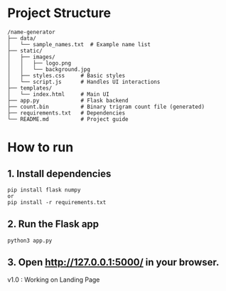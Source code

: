 # Project Structure
```
/name-generator
├── data/
│   └── sample_names.txt  # Example name list
├── static/
│   ├── images/
│   │   ├── logo.png
│   │   └── background.jpg
│   ├── styles.css     # Basic styles
│   └── script.js      # Handles UI interactions
├── templates/
│   └── index.html     # Main UI
├── app.py             # Flask backend
├── count.bin          # Binary trigram count file (generated)
├── requirements.txt   # Dependencies
└── README.md          # Project guide
```

# How to run
## 1. Install dependencies
    pip install flask numpy
    or
    pip install -r requirements.txt
## 2. Run the Flask app
    python3 app.py
## 3. Open http://127.0.0.1:5000/ in your browser.


v1.0 : Working on Landing Page
